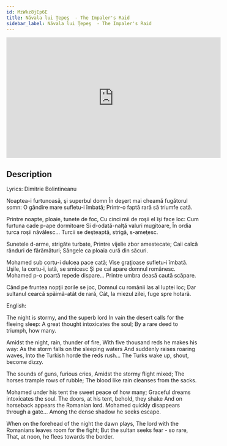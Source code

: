 ```yaml
---
id: MzWkz8jEp6E
title: Năvala lui Ţepeş  - The Impaler's Raid
sidebar_label: Năvala lui Ţepeş  - The Impaler's Raid
---
```


<iframe
  width="560"
  height="315"
  src="https://www.youtube.com/embed/MzWkz8jEp6E"
  title="YouTube video player"
  frameborder="0"
  allow="accelerometer; autoplay; clipboard-write; encrypted-media; gyroscope; picture-in-picture; web-share"
  referrerpolicy="strict-origin-when-cross-origin"
  allowfullscreen
></iframe>

## Description

Lyrics: Dimitrie Bolintineanu

Noaptea-i furtunoasă, şi superbul domn
În deşert mai cheamă fugătorul somn:
O gândire mare sufletu-i îmbată;
Printr-o faptă rară să triumfe cată.

Printre noapte, ploaie, tunete de foc,
Cu cinci mii de roşii el îşi face loc:
Cum furtuna cade p-ape dormitoare
Si d-odată-nalţă valuri mugitoare,
În ordia turca roşii năvălesc...
Turcii se deşteaptă, strigă, s-ameţesc.

Sunetele d-arme, strigăte turbate,
Printre vijelie zbor amestecate;
Caii calcă rânduri de fărămături;
Sângele ca ploaia cură din săcuri.

Mohamed sub cortu-i dulcea pace cată;
Vise graţioase sufletu-i îmbată.
Uşile, la cortu-i, iată, se smicesc
Şi pe cal apare domnul românesc.
Mohamed p-o poartă repede dispare...
Printre umbra deasă caută scăpare.

Când pe fruntea nopţii zorile se joc,
Domnul cu românii las al luptei loc;
Dar sultanul cearcă spăimă-atât de rară,
Cât, la miezul zilei, fuge spre hotară.

English:

The night is stormy, and the superb lord
In vain the desert calls for the fleeing sleep:
A great thought intoxicates the soul;
By a rare deed to triumph, how many.

Amidst the night, rain, thunder of fire,
With five thousand reds he makes his way:
As the storm falls on the sleeping waters
And suddenly raises roaring waves,
Into the Turkish horde the reds rush...
The Turks wake up, shout, become dizzy.

The sounds of guns, furious cries,
Amidst the stormy flight mixed;
The horses trample rows of rubble;
The blood like rain cleanses from the sacks.

Mohamed under his tent the sweet peace of how many;
Graceful dreams intoxicates the soul.
The doors, at his tent, behold, they shake
And on horseback appears the Romanian lord.
Mohamed quickly disappears through a gate...
Among the dense shadow he seeks escape.

When on the forehead of the night the dawn plays,
The lord with the Romanians leaves room for the fight;
But the sultan seeks fear - so rare,
That, at noon, he flees towards the border.
